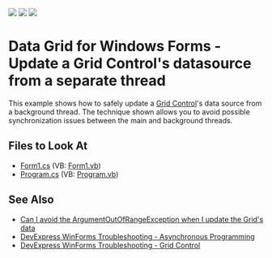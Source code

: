 <!-- default badges list -->
![](https://img.shields.io/endpoint?url=https://codecentral.devexpress.com/api/v1/VersionRange/128632656/13.1.4%2B)
[![](https://img.shields.io/badge/Open_in_DevExpress_Support_Center-FF7200?style=flat-square&logo=DevExpress&logoColor=white)](https://supportcenter.devexpress.com/ticket/details/E813)
[![](https://img.shields.io/badge/📖_How_to_use_DevExpress_Examples-e9f6fc?style=flat-square)](https://docs.devexpress.com/GeneralInformation/403183)
<!-- default badges end -->
# Data Grid for Windows Forms - Update a Grid Control's datasource from a separate thread


This example shows how to safely update a [Grid Control](https://docs.devexpress.com/WindowsForms/DevExpress.XtraGrid.GridControl)'s data source from a background thread. The technique shown allows you to avoid possible synchronization issues between the main and background threads.


<!-- default file list -->
## Files to Look At

* [Form1.cs](./CS/Thread/Form1.cs) (VB: [Form1.vb](./VB/Thread/Form1.vb))
* [Program.cs](./CS/Thread/Program.cs) (VB: [Program.vb](./VB/Thread/Program.vb))
<!-- default file list end -->

## See Also
- [Can I avoid the ArgumentOutOfRangeException when I update the Grid's data](https://www.devexpress.com/Support/Center/p/AK2981)
- [DevExpress WinForms Troubleshooting - Asynchronous Programming](https://go.devexpress.com/CheatSheets_WinForms_Examples_T964838.aspx)
- [DevExpress WinForms Troubleshooting - Grid Control](https://go.devexpress.com/CheatSheets_WinForms_Examples_T934742.aspx)
